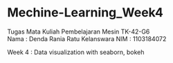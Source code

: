 # Mechine-Learning_Week4
Tugas Mata Kuliah Pembelajaran Mesin TK-42-G6  
Nama  : Denda Rania Ratu Kelanswara
NIM   : 1103184072

Week 4 : Data visualization with seaborn, bokeh 
